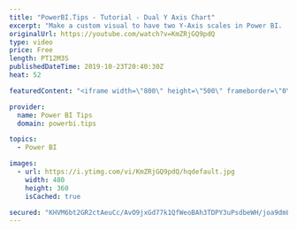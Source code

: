 ```yaml
---
title: "PowerBI.Tips - Tutorial - Dual Y Axis Chart"
excerpt: "Make a custom visual to have two Y-Axis scales in Power BI.  This chart was made using https://charts.powerbi.tips  Blog Post: https://powerbi.tips/2019/09/dual-y-axis-line-chart/ Visit PowerBI.Tips: https://powerbi.tips/  Source files for this project are located here on GitHub:  https://github.com/MikeCarlo/PowerBI-Dual-y-axis-Line-Chart"
originalUrl: https://youtube.com/watch?v=KmZRjGQ9pdQ
type: video
price: Free
length: PT12M3S
publishedDateTime: 2019-10-23T20:40:30Z
heat: 52

featuredContent: "<iframe width=\"800\" height=\"500\" frameborder=\"0\" src=\"https://www.youtube.com/embed/KmZRjGQ9pdQ\" allow=\"accelerometer; autoplay; encrypted-media; gyroscope; picture-in-picture\" allowfullscreen></iframe>"

provider:
  name: Power BI Tips
  domain: powerbi.tips

topics:
  - Power BI

images:
  - url: https://i.ytimg.com/vi/KmZRjGQ9pdQ/hqdefault.jpg
    width: 480
    height: 360
    isCached: true

secured: "KHVM6bt2GR2ctAeuCc/AvO9jxGd77k1QfWeoBAh3TDPY3uPsdbeWH/joa9dmLRURudxdnz9qm3PX+niLxr/pJXrlrBG67F+bYlOn0ogb8Dh1qdKkDn8S/9B3PEf1kL8RQqe1DD5XBDSgPLtTxx9C+uFTt2iLE4XIRv+ae0XxIMk8ytuHArpw7FejgNWdG6Er1SEnrL9DaoS4X9DogCUkQqGocIdj8dCft7g+d5qYDqjOuH7qD5vpyahjMLFJtC9mJA/2afCHkF1hwRc0Js+Wv4nqK0nVbQ729gU7LtqflxcmIe2KJRGMez3XcA6BJ9XiBEhPHI+9q9dwv6xHoI6ir/nBvwDQx5EGQ6TYNiisIr8mV+Q7dEVtVJRz9ha/n0agPeu5+ii22ERn1cyn/jFlRQnI/hO29CUCMuDFEz8nhws=;Qe/qO1BCOv7VtVklzzDnyg=="
---
```


